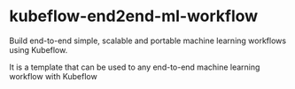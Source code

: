 # kubeflow-end2end-ml-workflow
Build end-to-end simple, scalable and portable machine learning workflows using Kubeflow.

It is a template that can be used to any end-to-end machine learning workflow with Kubeflow
